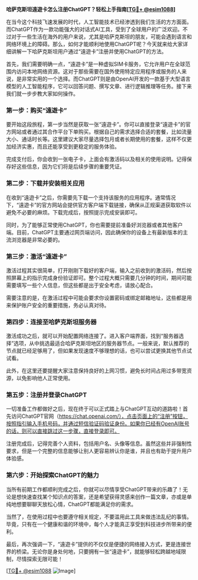 **哈萨克斯坦遠遊卡怎么注册ChatGPT？轻松上手指南[[TG💪+ @esim1088](https://t.me/s/esim1088)]**

在当今这个科技飞速发展的时代，人工智能技术已经渗透到我们生活的方方面面。而ChatGPT作为一款功能强大的对话式AI工具，受到了全球用户的广泛欢迎。不过对于一些生活在海外的用户来说，尤其是哈萨克斯坦的朋友，可能会遇到语言和网络环境上的障碍。那么，如何才能顺利地使用ChatGPT呢？今天就来给大家详细讲解一下哈萨克斯坦用户通过“遠遊卡”注册并使用ChatGPT的方法。

首先，我们需要明确一点，“遠遊卡”是一种虚拟SIM卡服务，它允许用户在全球范围内访问本地网络资源。这对于那些需要在国外使用特定应用程序或服务的人来说，是非常实用的一个选择。而ChatGPT则是由OpenAI开发的一款基于大型语言模型的人工智能程序，它可以回答问题、撰写文章、进行逻辑推理等任务。接下来我们就一步步教大家如何操作。

### 第一步：购买“遠遊卡”

要开始这段旅程，第一步当然是获取一张“遠遊卡”。你可以直接登录“遠遊卡”的官方网站或者通过其合作平台下单购买。根据自己的需求选择合适的套餐，比如流量大小、通话时长等。这里建议大家尽量选择包月或者长期使用的套餐，这样不仅更加经济实惠，而且还能享受到更稳定的服务体验。

完成支付后，你会收到一张电子卡，上面会有激活码以及相关的使用说明。记得保存好这些信息，因为它们将是后续步骤的重要凭证。

### 第二步：下载并安装相关应用

在收到“遠遊卡”之后，你需要先下载一个支持该服务的应用程序。通常情况下，“遠遊卡”的官方网站会提供官方客户端下载链接，确保从正规渠道获取软件以避免不必要的麻烦。下载完成后，按照提示完成安装即可。

同时，为了能够正常使用ChatGPT，你也需要提前准备好浏览器或者其他客户端。目前，ChatGPT主要通过网页端访问，因此确保你的设备上有最新版本的主流浏览器是非常必要的。

### 第三步：激活“遠遊卡”

激活过程其实很简单，打开刚刚下载好的客户端，输入之前收到的激活码，然后按照屏幕上的指示完成身份验证即可。整个过程大概只需要几分钟的时间，期间可能需要填写一些个人信息，但这些都是出于安全考虑，请放心配合。

需要注意的是，在激活过程中可能会要求你设置密码或绑定邮箱地址，这些都是用来保护账户安全的重要措施，务必认真对待。

### 第四步：连接至哈萨克斯坦服务器

激活成功之后，就可以开始配置网络连接了。进入客户端界面，找到“服务器选择”选项，从中挑选最适合哈萨克斯坦地区的服务器节点。一般来说，默认推荐的节点就已经足够用了，但如果发现速度不够理想的话，也可以尝试更换其他节点试试看。

此外，在这里还要提醒大家注意保持良好的上网习惯，避免长时间占用过多带宽资源，以免影响他人正常使用。

### 第五步：注册并登录ChatGPT

一切准备工作都做好之后，现在终于可以正式踏上与ChatGPT互动的道路啦！首先访问ChatGPT官网（https://chat.openai.com/），点击页面上的“注册”按钮，按照指引输入手机号码，并通过短信验证码验证身份。如果你已经有OpenAI账号的话，则可以直接跳过这一步骤，直接登录即可。

注册完成后，记得完善个人资料，包括用户名、头像等信息。虽然这些并非强制性要求，但是一个完整的信息能够让别人更容易辨认你是谁，并且也有助于提升用户体验感。

### 第六步：开始探索ChatGPT的魅力

当所有前期工作都顺利完成之后，你就可以尽情享受ChatGPT带来的乐趣了！无论是想快速查找某个知识点的答案，还是希望获得灵感来创作一篇文章，亦或是单纯地想要聊聊天放松心情，ChatGPT都能满足你的需求。

当然了，在使用过程中也要遵守相关规定，不要滥用此工具来做违法乱纪的事情。毕竟，只有在一个健康和谐的环境中，每个人才能真正享受到科技进步所带来的便利。

最后，再次强调一下，“遠遊卡”提供的不仅仅是便捷的网络接入方式，更是连接世界的桥梁。无论你是身处何地，只要拥有一张“遠遊卡”，就能够轻松跨越地域限制，尽情探索无限可能！

[[TG💪+ @esim1088](https://t.me/s/esim1088) ![Image](https://i.postimg.cc/4NQfJmqS/Snipaste-2025-05-13-00-14-12.png)]